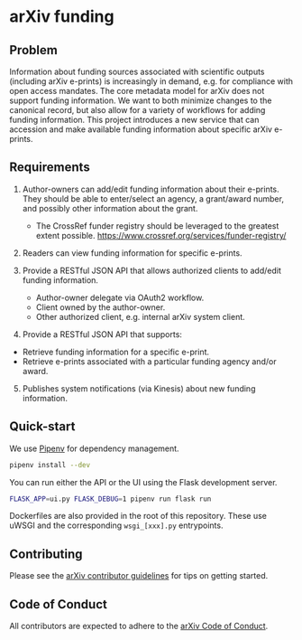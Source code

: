 # arXiv funding

## Problem 

Information about funding sources associated with scientific outputs (including
arXiv e-prints) is increasingly in demand, e.g. for compliance with 
open access mandates. The core metadata model for arXiv does not support 
funding information. We want to both minimize changes to the 
canonical record, but also allow for a variety of workflows for adding funding
information. This project introduces a new service that can accession and make
available funding information about specific arXiv e-prints.

## Requirements

1. Author-owners can add/edit funding information about their e-prints. They
   should be able to enter/select an agency, a grant/award number, and 
   possibly other information about the grant.

   - The CrossRef funder registry should be leveraged to the greatest extent
     possible. https://www.crossref.org/services/funder-registry/

2. Readers can view funding information for specific e-prints.
3. Provide a RESTful JSON API that allows authorized clients to add/edit
   funding information.

   - Author-owner delegate via OAuth2 workflow.
   - Client owned by the author-owner.
   - Other authorized client, e.g. internal arXiv system client.

4. Provide a RESTful JSON API that supports:

  - Retrieve funding information for a specific e-print.
  - Retrieve e-prints associated with a particular funding agency and/or award.

5. Publishes system notifications (via Kinesis) about new funding information.


## Quick-start

We use [Pipenv](https://github.com/pypa/pipenv) for dependency management.

```bash
pipenv install --dev
```

You can run either the API or the UI using the Flask development server.

```bash
FLASK_APP=ui.py FLASK_DEBUG=1 pipenv run flask run
```

Dockerfiles are also provided in the root of this repository. These use uWSGI and the
corresponding ``wsgi_[xxx].py`` entrypoints.

## Contributing

Please see the [arXiv contributor
guidelines](https://github.com/arXiv/.github/blob/master/CONTRIBUTING.md) for
tips on getting started.

## Code of Conduct

All contributors are expected to adhere to the [arXiv Code of
Conduct](https://arxiv.org/help/policies/code_of_conduct).
